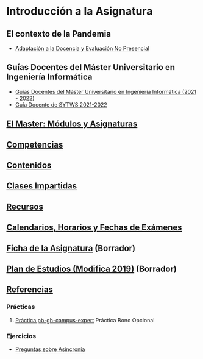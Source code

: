 
# Introducción a la Asignatura 

## El contexto de la Pandemia

* [Adaptación a la Docencia y Evaluación No Presencial]({{site.baseurl}}/covid19)

## Guías Docentes del Máster Universitario en Ingeniería Informática

* [Guías Docentes del Máster Universitario en Ingeniería Informática (2021 - 2022)](https://www.ull.es/apps/guias/guias/view_degree/M%C3%A1ster%20Universitario%20en%20Ingenier%C3%ADa%20Inform%C3%A1tica/) 
* [Guía Docente de SYTWS 2021-2022](https://www.ull.es/apps/guias/guias/view_guide/27349/) 

## [El Master: Módulos y Asignaturas](../degree.md)

## [Competencias](competencias)

## [Contenidos](../)

## [Clases Impartidas]({{site.baseurl}}/clases.html)

<!--
### [Clases Impartidas por Categorías]({{site.baseurl}}/categories/)
-->

## [Recursos](../resources.md)

## [Calendarios, Horarios y Fechas de Exámenes](../timetables.md)

## [Ficha de la Asignatura](TWBE.html) (Borrador)

## [Plan de Estudios (Modifica 2019)](Plan_Estudios.html) (Borrador)

## [Referencias](../references.md)

### Prácticas

1. [Práctica pb-gh-campus-expert](practicas/pb-gh-campus-expert) Práctica Bono Opcional

### Ejercicios

* [Preguntas sobre Asincronía](preguntas-async.html)

